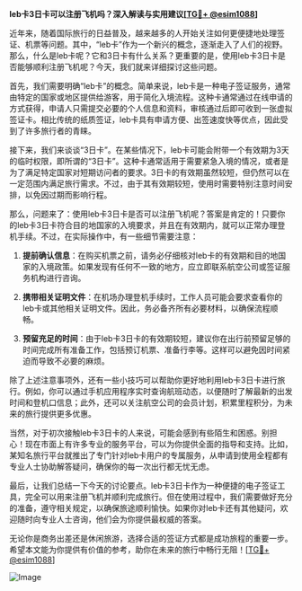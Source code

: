 **leb卡3日卡可以注册飞机吗？深入解读与实用建议[[TG💪+ @esim1088](https://t.me/s/esim1088)]**

近年来，随着国际旅行的日益普及，越来越多的人开始关注如何更便捷地处理签证、机票等问题。其中，“leb卡”作为一个新兴的概念，逐渐走入了人们的视野。那么，什么是leb卡呢？它和3日卡有什么关系？更重要的是，使用leb卡3日卡是否能够顺利注册飞机呢？今天，我们就来详细探讨这些问题。

首先，我们需要明确“leb卡”的概念。简单来说，leb卡是一种电子签证服务，通常由特定的国家或地区提供给游客，用于简化入境流程。这种卡通常通过在线申请的方式获得，申请人只需提交必要的个人信息和资料，审核通过后即可收到一张虚拟签证卡。相比传统的纸质签证，leb卡具有申请方便、出签速度快等优点，因此受到了许多旅行者的青睐。

接下来，我们来谈谈“3日卡”。在某些情况下，leb卡可能会附带一个有效期为3天的临时权限，即所谓的“3日卡”。这种卡通常适用于需要紧急入境的情况，或者是为了满足特定国家对短期访问者的要求。3日卡的有效期虽然较短，但仍然可以在一定范围内满足旅行需求。不过，由于其有效期较短，使用时需要特别注意时间安排，以免因过期而影响行程。

那么，问题来了：使用leb卡3日卡是否可以注册飞机呢？答案是肯定的！只要你的leb卡3日卡符合目的地国家的入境要求，并且在有效期内，就可以正常办理登机手续。不过，在实际操作中，有一些细节需要注意：

1. **提前确认信息**：在购买机票之前，请务必仔细核对leb卡的有效期和目的地国家的入境政策。如果发现有任何不一致的地方，应立即联系航空公司或签证服务机构进行咨询。

2. **携带相关证明文件**：在机场办理登机手续时，工作人员可能会要求查看你的leb卡或其他相关证明文件。因此，务必备齐所有必要材料，以确保流程顺畅。

3. **预留充足的时间**：由于leb卡3日卡的有效期较短，建议你在出行前预留足够的时间完成所有准备工作，包括预订机票、准备行李等。这样可以避免因时间紧迫而导致不必要的麻烦。

除了上述注意事项外，还有一些小技巧可以帮助你更好地利用leb卡3日卡进行旅行。例如，你可以通过手机应用程序实时查询航班动态，以便随时了解最新的出发时间和登机口信息；此外，还可以关注航空公司的会员计划，积累里程积分，为未来的旅行提供更多优惠。

当然，对于初次接触leb卡3日卡的人来说，可能会感到有些陌生和困惑。别担心！现在市面上有许多专业的服务平台，可以为你提供全面的指导和支持。比如，某知名旅行平台就推出了专门针对leb卡用户的专属服务，从申请到使用全程都有专业人士协助解答疑问，确保你的每一次出行都无忧无虑。

最后，让我们总结一下今天的讨论要点。leb卡3日卡作为一种便捷的电子签证工具，完全可以用来注册飞机并顺利完成旅行。但在使用过程中，我们需要做好充分的准备，遵守相关规定，以确保旅途顺利愉快。如果你对leb卡还有其他疑问，欢迎随时向专业人士咨询，他们会为你提供最权威的答案。

无论你是商务出差还是休闲旅游，选择合适的签证方式都是成功旅程的重要一步。希望本文能为你提供有价值的参考，助你在未来的旅行中畅行无阻！[[TG💪+ @esim1088](https://t.me/s/esim1088)] 

![Image](https://i.postimg.cc/4NQfJmqS/Snipaste-2025-05-13-00-14-12.png)